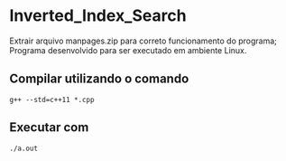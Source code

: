 # Inverted_Index_Search

Extrair arquivo manpages.zip para correto funcionamento do programa;
Programa desenvolvido para ser executado em ambiente Linux.

## Compilar utilizando o comando
`g++ --std=c++11 *.cpp`

## Executar com
`./a.out`
